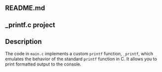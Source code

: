 ## README.md
## _printf.c project

 

## Description
The code in `main.c` implements a custom `printf` function, `_printf`, which emulates the behavior of the standard `printf` function in C. It allows you to print formatted output to the console.




<!--stackedit_data:
eyJoaXN0b3J5IjpbNTA5NjI5NjMxLC02NDgxNjYyNDRdfQ==
-->